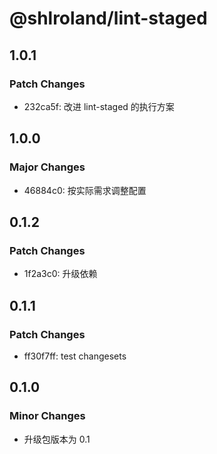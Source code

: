 # @shlroland/lint-staged

## 1.0.1

### Patch Changes

- 232ca5f: 改进 lint-staged 的执行方案

## 1.0.0

### Major Changes

- 46884c0: 按实际需求调整配置

## 0.1.2

### Patch Changes

- 1f2a3c0: 升级依赖

## 0.1.1

### Patch Changes

- ff30f7ff: test changesets

## 0.1.0

### Minor Changes

- 升级包版本为 0.1
